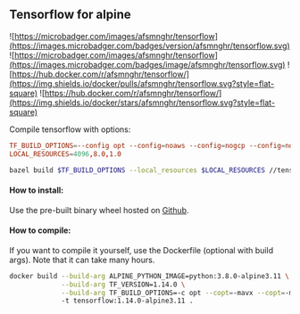 ## Tensorflow for alpine

![https://microbadger.com/images/afsmnghr/tensorflow](https://images.microbadger.com/badges/version/afsmnghr/tensorflow.svg)
![https://microbadger.com/images/afsmnghr/tensorflow](https://images.microbadger.com/badges/image/afsmnghr/tensorflow.svg)
![https://hub.docker.com/r/afsmnghr/tensorflow/](https://img.shields.io/docker/pulls/afsmnghr/tensorflow.svg?style=flat-square)
![https://hub.docker.com/r/afsmnghr/tensorflow/](https://img.shields.io/docker/stars/afsmnghr/tensorflow.svg?style=flat-square)

Compile tensorflow with options:

```conf
TF_BUILD_OPTIONS=--config opt --config=noaws --config=nogcp --config=nohdfs --config=nonccl
LOCAL_RESOURCES=4096,8.0,1.0
```

```sh
bazel build $TF_BUILD_OPTIONS --local_resources $LOCAL_RESOURCES //tensorflow/tools/pip_package:build_pip_package
```

#### How to install:

Use the pre-built binary wheel hosted on [Github](https://github.com/AfsmNGhr/alpine-tensorflow/releases).

#### How to compile:

If you want to compile it yourself, use the Dockerfile (optional with build args). Note that it can take many hours.

```sh
docker build --build-arg ALPINE_PYTHON_IMAGE=python:3.8.0-alpine3.11 \
             --build-arg TF_VERSION=1.14.0 \
             --build-arg TF_BUILD_OPTIONS=-c opt --copt=-mavx --copt=-mavx2 --copt=-mfma --copt=-mfpmath=both --copt=-msse4.2
             -t tensorflow:1.14.0-alpine3.11 .
```
